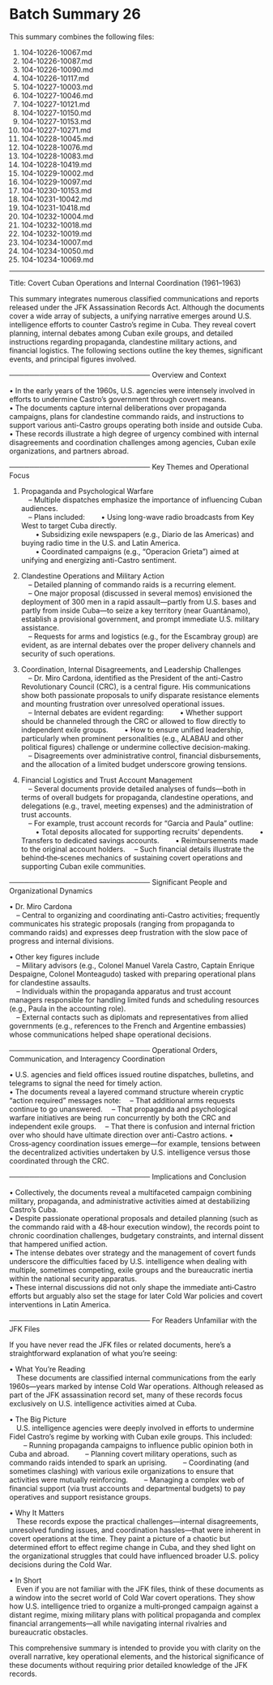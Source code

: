 # Batch Summary 26

This summary combines the following files:

1. 104-10226-10067.md
2. 104-10226-10087.md
3. 104-10226-10090.md
4. 104-10226-10117.md
5. 104-10227-10003.md
6. 104-10227-10046.md
7. 104-10227-10121.md
8. 104-10227-10150.md
9. 104-10227-10153.md
10. 104-10227-10271.md
11. 104-10228-10045.md
12. 104-10228-10076.md
13. 104-10228-10083.md
14. 104-10228-10419.md
15. 104-10229-10002.md
16. 104-10229-10097.md
17. 104-10230-10153.md
18. 104-10231-10042.md
19. 104-10231-10418.md
20. 104-10232-10004.md
21. 104-10232-10018.md
22. 104-10232-10019.md
23. 104-10234-10007.md
24. 104-10234-10050.md
25. 104-10234-10069.md

---

Title: Covert Cuban Operations and Internal Coordination (1961–1963)

This summary integrates numerous classified communications and reports released under the JFK Assassination Records Act. Although the documents cover a wide array of subjects, a unifying narrative emerges around U.S. intelligence efforts to counter Castro’s regime in Cuba. They reveal covert planning, internal debates among Cuban exile groups, and detailed instructions regarding propaganda, clandestine military actions, and financial logistics. The following sections outline the key themes, significant events, and principal figures involved.

────────────────────────────
Overview and Context

• In the early years of the 1960s, U.S. agencies were intensely involved in efforts to undermine Castro’s government through covert means.  
• The documents capture internal deliberations over propaganda campaigns, plans for clandestine commando raids, and instructions to support various anti-Castro groups operating both inside and outside Cuba.  
• These records illustrate a high degree of urgency combined with internal disagreements and coordination challenges among agencies, Cuban exile organizations, and partners abroad.

────────────────────────────
Key Themes and Operational Focus

1. Propaganda and Psychological Warfare  
 – Multiple dispatches emphasize the importance of influencing Cuban audiences.  
 – Plans included:
  • Using long-wave radio broadcasts from Key West to target Cuba directly.  
  • Subsidizing exile newspapers (e.g., Diario de las Americas) and buying radio time in the U.S. and Latin America.  
  • Coordinated campaigns (e.g., “Operacion Grieta”) aimed at unifying and energizing anti-Castro sentiment.

2. Clandestine Operations and Military Action  
 – Detailed planning of commando raids is a recurring element.  
 – One major proposal (discussed in several memos) envisioned the deployment of 300 men in a rapid assault—partly from U.S. bases and partly from inside Cuba—to seize a key territory (near Guantánamo), establish a provisional government, and prompt immediate U.S. military assistance.  
 – Requests for arms and logistics (e.g., for the Escambray group) are evident, as are internal debates over the proper delivery channels and security of such operations.

3. Coordination, Internal Disagreements, and Leadership Challenges  
 – Dr. Miro Cardona, identified as the President of the anti-Castro Revolutionary Council (CRC), is a central figure. His communications show both passionate proposals to unify disparate resistance elements and mounting frustration over unresolved operational issues.  
 – Internal debates are evident regarding:
  • Whether support should be channeled through the CRC or allowed to flow directly to independent exile groups.
  • How to ensure unified leadership, particularly when prominent personalities (e.g., ALABAU and other political figures) challenge or undermine collective decision-making.  
 – Disagreements over administrative control, financial disbursements, and the allocation of a limited budget underscore growing tensions.

4. Financial Logistics and Trust Account Management  
 – Several documents provide detailed analyses of funds—both in terms of overall budgets for propaganda, clandestine operations, and delegations (e.g., travel, meeting expenses) and the administration of trust accounts.  
 – For example, trust account records for “Garcia and Paula” outline:
  • Total deposits allocated for supporting recruits’ dependents.
  • Transfers to dedicated savings accounts.
  • Reimbursements made to the original account holders.
 – Such financial details illustrate the behind‑the‑scenes mechanics of sustaining covert operations and supporting Cuban exile communities.

────────────────────────────
Significant People and Organizational Dynamics

• Dr. Miro Cardona  
 – Central to organizing and coordinating anti-Castro activities; frequently communicates his strategic proposals (ranging from propaganda to commando raids) and expresses deep frustration with the slow pace of progress and internal divisions.

• Other key figures include  
 – Military advisors (e.g., Colonel Manuel Varela Castro, Captain Enrique Despaigne, Colonel Monteagudo) tasked with preparing operational plans for clandestine assaults.  
 – Individuals within the propaganda apparatus and trust account managers responsible for handling limited funds and scheduling resources (e.g., Paula in the accounting role).  
 – External contacts such as diplomats and representatives from allied governments (e.g., references to the French and Argentine embassies) whose communications helped shape operational decisions.

────────────────────────────
Operational Orders, Communication, and Interagency Coordination

• U.S. agencies and field offices issued routine dispatches, bulletins, and telegrams to signal the need for timely action.  
• The documents reveal a layered command structure wherein cryptic “action required” messages note:
 – That additional arms requests continue to go unanswered.
 – That propaganda and psychological warfare initiatives are being run concurrently by both the CRC and independent exile groups.
 – That there is confusion and internal friction over who should have ultimate direction over anti-Castro actions.
• Cross‑agency coordination issues emerge—for example, tensions between the decentralized activities undertaken by U.S. intelligence versus those coordinated through the CRC.

────────────────────────────
Implications and Conclusion

• Collectively, the documents reveal a multifaceted campaign combining military, propaganda, and administrative activities aimed at destabilizing Castro’s Cuba.  
• Despite passionate operational proposals and detailed planning (such as the commando raid with a 48‑hour execution window), the records point to chronic coordination challenges, budgetary constraints, and internal dissent that hampered unified action.  
• The intense debates over strategy and the management of covert funds underscore the difficulties faced by U.S. intelligence when dealing with multiple, sometimes competing, exile groups and the bureaucratic inertia within the national security apparatus.  
• These internal discussions did not only shape the immediate anti‑Castro efforts but arguably also set the stage for later Cold War policies and covert interventions in Latin America.

────────────────────────────
For Readers Unfamiliar with the JFK Files

If you have never read the JFK files or related documents, here’s a straightforward explanation of what you’re seeing:

• What You’re Reading  
 These documents are classified internal communications from the early 1960s—years marked by intense Cold War operations. Although released as part of the JFK assassination record set, many of these records focus exclusively on U.S. intelligence activities aimed at Cuba.

• The Big Picture  
 U.S. intelligence agencies were deeply involved in efforts to undermine Fidel Castro’s regime by working with Cuban exile groups. This included:
  – Running propaganda campaigns to influence public opinion both in Cuba and abroad.
  – Planning covert military operations, such as commando raids intended to spark an uprising.
  – Coordinating (and sometimes clashing) with various exile organizations to ensure that activities were mutually reinforcing.
  – Managing a complex web of financial support (via trust accounts and departmental budgets) to pay operatives and support resistance groups.

• Why It Matters  
 These records expose the practical challenges—internal disagreements, unresolved funding issues, and coordination hassles—that were inherent in covert operations at the time. They paint a picture of a chaotic but determined effort to effect regime change in Cuba, and they shed light on the organizational struggles that could have influenced broader U.S. policy decisions during the Cold War.

• In Short  
 Even if you are not familiar with the JFK files, think of these documents as a window into the secret world of Cold War covert operations. They show how U.S. intelligence tried to organize a multi‑pronged campaign against a distant regime, mixing military plans with political propaganda and complex financial arrangements—all while navigating internal rivalries and bureaucratic obstacles.

This comprehensive summary is intended to provide you with clarity on the overall narrative, key operational elements, and the historical significance of these documents without requiring prior detailed knowledge of the JFK records.
